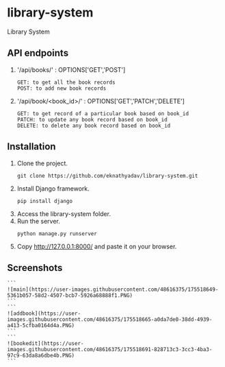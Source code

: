 # library-system
Library System

## API endpoints
1. '/api/books/' : OPTIONS['GET','POST']

    ```
    GET: to get all the book records
    POST: to add new book records
    ```
    
2. '/api/book/<book_id>/' : OPTIONS['GET','PATCH','DELETE']

    ```
    GET: to get record of a particular book based on book_id
    PATCH: to update any book record based on book_id
    DELETE: to delete any book record based on book_id
    ```

## Installation
1. Clone the project.
   ```
   git clone https://github.com/eknathyadav/library-system.git
   ```
2. Install Django framework.
   ```
   pip install django
   ```
3. Access the library-system folder.
4. Run the server.
   ```
   python manage.py runserver
   ```
5. Copy http://127.0.0.1:8000/ and paste it on your browser.

## Screenshots
    ```
    ![main](https://user-images.githubusercontent.com/48616375/175518649-5361b057-58d2-4507-bcb7-5926a68888f1.PNG)
    ```
    ```
    ![addbook](https://user-images.githubusercontent.com/48616375/175518665-a0da7de0-38dd-4939-a413-5cfba0164d4a.PNG)
    ```
    ```
    ![bookedit](https://user-images.githubusercontent.com/48616375/175518691-828713c3-3cc3-4ba3-97c9-63da8a6dbe4b.PNG)
    ```




